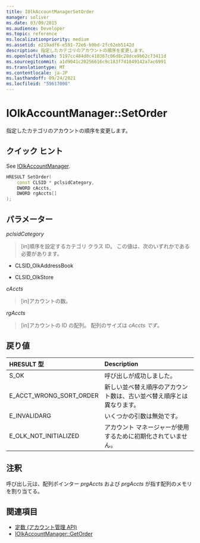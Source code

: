 ```yaml
---
title: IOlkAccountManagerSetOrder
manager: soliver
ms.date: 03/09/2015
ms.audience: Developer
ms.topic: reference
ms.localizationpriority: medium
ms.assetid: e219adf6-e591-72e6-b9bd-2fc62eb5142d
description: 指定したカテゴリのアカウントの順序を変更します。
ms.openlocfilehash: 5197cc484d0c410367c06d8c28dce9b62c73411d
ms.sourcegitcommit: a1d9041c20256616c9c183f7d1049142a7ac6991
ms.translationtype: MT
ms.contentlocale: ja-JP
ms.lasthandoff: 09/24/2021
ms.locfileid: "59617098"
---
```

# <a name="iolkaccountmanagersetorder"></a>IOlkAccountManager::SetOrder

指定したカテゴリのアカウントの順序を変更します。
  
## <a name="quick-info"></a>クイック ヒント

See [IOlkAccountManager](iolkaccountmanager.md).
  
```cpp
HRESULT SetOrder(
    const CLSID * pclsidCategory,
    DWORD cAccts,
    DWORD rgAccts[]
);

```

## <a name="parameters"></a>パラメーター

_pclsidCategory_
  
> [in]順序を設定するカテゴリ クラス ID。 この値は、次のいずれかである必要があります。
    
   - CLSID_OlkAddressBook
    
   - CLSID_OlkStore
    
_cAccts_
  
> [in]アカウントの数。
    
_rgAccts_
  
> [in]アカウントの ID の配列。 配列のサイズは  _cAccts です_。
    
## <a name="return-values"></a>戻り値

|**HRESULT 型**|**Description**|
|:-----|:-----|
|S_OK  <br/> |呼び出しが成功しました。  <br/> |
|E_ACCT_WRONG_SORT_ORDER  <br/> |新しい並べ替え順序のアカウント数は、古い並べ替え順序とは異なります。  <br/> |
|E_INVALIDARG  <br/> |いくつかの引数は無効です。  <br/> |
|E_OLK_NOT_INITIALIZED  <br/> |アカウント マネージャーが使用するために初期化されていません。  <br/> |
   
## <a name="remarks"></a>注釈

呼び出し元は、配列ポインター  _prgAccts_ および  _prgAccts_ が指す配列のメモリを割り当てる。 
  
## <a name="see-also"></a>関連項目

- [定数 (アカウント管理 API)](constants-account-management-api.md)  
- [IOlkAccountManager::GetOrder](iolkaccountmanager-getorder.md)

